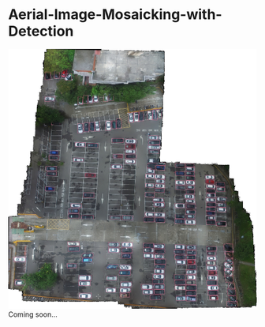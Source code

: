 # Aerial-Image-Mosaicking-with-Detection
![demo](https://github.com/JunnHan/Aerial-Image-Mosaicking-with-Detection/blob/master/demo.jpg)
Coming soon...
